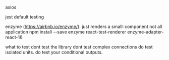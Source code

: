 axios

jest default testing 

enzyme (https://airbnb.io/enzyme/): just renders a smalll component not all application
npm install --save enzyme react-test-renderer enzyme-adapter-react-16

what to test
dont test the library
dont test complex connections
do test isolated units.
do test your conditional outputs.
